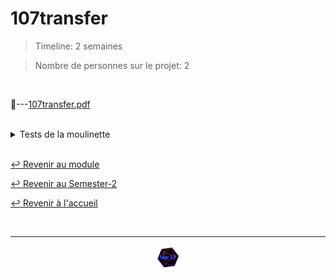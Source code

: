 # 107transfer

> Timeline: 2 semaines

> Nombre de personnes sur le projet: 2

<br>

📂---[107transfer.pdf](https://github.com/Studio-17/Epitech-Subjects/blob/main/Semester-2/B-MAT-200/107transfer/107transfer.pdf)


<br>


<details>
<summary> Tests de la moulinette </summary>
<table align="center">
    <thead>
        <tr>
            <td colspan="3" align="center"><strong>MOULINETTE</strong></td>
        </tr>
        <tr>
            <th>SOMMAIRE</th>
            <th>NB DE TESTS</th>
            <th>DETAILS</th>
        </tr>
    </thead>
    <tbody>
        <tr>
            <td rowspan="3">basic</td>
            <td rowspan="3" style="text-align: center;">3</td>
            <td>proj example 1</td>
        </tr>
    		<tr>
			<td>proj example 2</td>
		</tr>
		<tr>
			<td>trivial</td>
		</tr>
        <tr>
            <td rowspan="3">mathematical rigor</td>
            <td rowspan="3" style="text-align: center;">3</td>
            <td>division by zero 1</td>
        </tr>
    		<tr>
			<td>division by zero 2</td>
		</tr>
		<tr>
			<td>division by zero 3</td>
		</tr>
        <tr>
            <td rowspan="10">polynomials</td>
            <td rowspan="10" style="text-align: center;">10</td>
            <td>algorithm speed</td>
        </tr>
    		<tr>
			<td>four components</td>
		</tr>
		<tr>
			<td>one component 1</td>
		</tr>
		<tr>
			<td>one component 2</td>
		</tr>
		<tr>
			<td>only numerator 1</td>
		</tr>
		<tr>
			<td>only numerator 2</td>
		</tr>
		<tr>
			<td>same num and den</td>
		</tr>
		<tr>
			<td>three components</td>
		</tr>
		<tr>
			<td>two components 1</td>
		</tr>
		<tr>
			<td>two components 2</td>
		</tr>
        <tr>
            <td rowspan="9">rigor</td>
            <td rowspan="9" style="text-align: center;">9</td>
            <td>invalid arguments 1</td>
        </tr>
    		<tr>
			<td>invalid arguments 2</td>
		</tr>
		<tr>
			<td>invalid arguments 3</td>
		</tr>
		<tr>
			<td>invalid arguments 4</td>
		</tr>
		<tr>
			<td>invalid arguments 5</td>
		</tr>
		<tr>
			<td>invalid arguments 6</td>
		</tr>
		<tr>
			<td>no arguments</td>
		</tr>
		<tr>
			<td>odd number of arguments 1</td>
		</tr>
		<tr>
			<td>odd number of arguments 2</td>
		</tr>
	</tbody>
</table>
</details>

<br>

[↩️ Revenir au module](https://github.com/Studio-17/Epitech-Subjects/blob/main/Semester-2/B-MAT-200)

[↩️ Revenir au Semester-2](https://github.com/Studio-17/Epitech-Subjects/blob/main/Semester-2)

[↩️ Revenir à l'accueil](https://github.com/Studio-17/Epitech-Subjects)

<br>

---

<div align="center">

<a href="https://github.com/Studio-17" target="_blank"><img src="../../../assets/voc17.gif" width="40"></a>

</div>